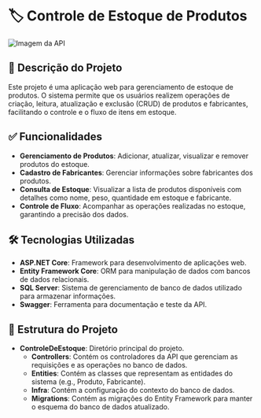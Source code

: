 # 🏷️ Controle de Estoque de Produtos

![Imagem da API](url-da-imagem-da-api-aqui) <!-- Substitua pela imagem da API -->

## 📜 Descrição do Projeto

Este projeto é uma aplicação web para gerenciamento de estoque de produtos. O sistema permite que os usuários realizem operações de criação, leitura, atualização e exclusão (CRUD) de produtos e fabricantes, facilitando o controle e o fluxo de itens em estoque.

## ✅ Funcionalidades

- **Gerenciamento de Produtos**: Adicionar, atualizar, visualizar e remover produtos do estoque.
- **Cadastro de Fabricantes**: Gerenciar informações sobre fabricantes dos produtos.
- **Consulta de Estoque**: Visualizar a lista de produtos disponíveis com detalhes como nome, peso, quantidade em estoque e fabricante.
- **Controle de Fluxo**: Acompanhar as operações realizadas no estoque, garantindo a precisão dos dados.

## 🛠️ Tecnologias Utilizadas

- **ASP.NET Core**: Framework para desenvolvimento de aplicações web.
- **Entity Framework Core**: ORM para manipulação de dados com bancos de dados relacionais.
- **SQL Server**: Sistema de gerenciamento de banco de dados utilizado para armazenar informações.
- **Swagger**: Ferramenta para documentação e teste da API.

## 📁 Estrutura do Projeto

- **ControleDeEstoque**: Diretório principal do projeto.
  - **Controllers**: Contém os controladores da API que gerenciam as requisições e as operações no banco de dados.
  - **Entities**: Contém as classes que representam as entidades do sistema (e.g., Produto, Fabricante).
  - **Infra**: Contém a configuração do contexto do banco de dados.
  - **Migrations**: Contém as migrações do Entity Framework para manter o esquema do banco de dados atualizado.


